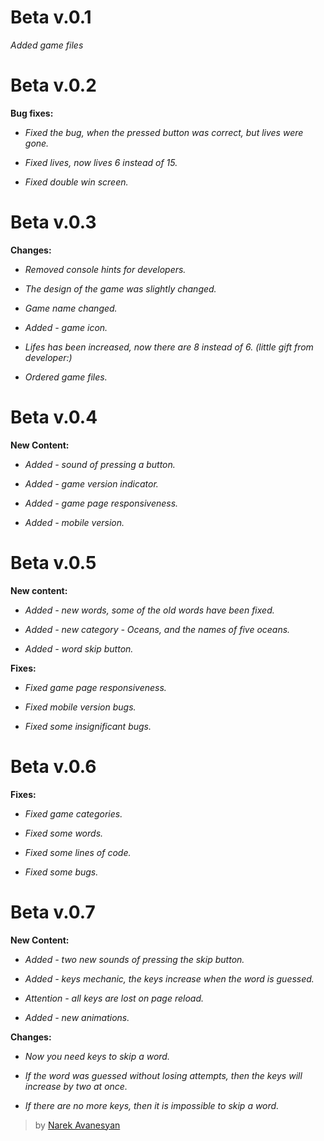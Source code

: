 # Beta v.0.1

*Added game files*

# Beta v.0.2

**Bug fixes:**

- *Fixed the bug, when the pressed button was correct, but lives were gone.*

- *Fixed lives, now lives 6 instead of 15.*

- *Fixed double win screen.*

# Beta v.0.3

**Changes:**

- *Removed console hints for developers.*

- *The design of the game was slightly changed.*

- *Game name changed.*

- *Added - game icon.*

- *Lifes has been increased, now there are 8 instead of 6. (little gift from developer:)*

- *Ordered game files.*

# Beta v.0.4

**New Content:**

- *Added - sound of pressing a button.*

- *Added - game version indicator.*

- *Added - game page responsiveness.*

- *Added - mobile version.*

# Beta v.0.5

**New content:**

- *Added - new words, some of the old words have been fixed.*

- *Added - new category - Oceans, and the names of five oceans.*

- *Added - word skip button.*

**Fixes:**

- *Fixed game page responsiveness.*

- *Fixed mobile version bugs.*

- *Fixed some insignificant bugs.*

# Beta v.0.6

**Fixes:**

- *Fixed game categories.*

- *Fixed some words.*

- *Fixed some lines of code.*

- *Fixed some bugs.*

# Beta v.0.7

**New Content:**

- *Added - two new sounds of pressing the skip button.*

- *Added - keys mechanic, the keys increase when the word is guessed.*

- *Attention - all keys are lost on page reload.*

- *Added - new animations.*

**Changes:**

- *Now you need keys to skip a word.*

- *If the word was guessed without losing attempts, then the keys will increase by two at once.*

- *If there are no more keys, then it is impossible to skip a word.*


> by [Narek Avanesyan](https://narekavanesyan.blogspot.com/)